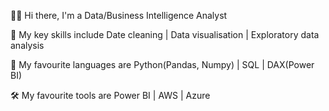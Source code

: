 👨‍💻 Hi there, I'm a Data/Business Intelligence Analyst

🧠 My key skills include Date cleaning | Data visualisation | Exploratory data analysis

🤖 My favourite languages are Python(Pandas, Numpy) | SQL | DAX(Power BI)

🛠️ My favourite tools are Power BI | AWS | Azure
